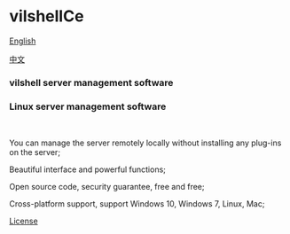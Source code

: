# vilshellCe

[English](./README.md)

[中文](./README_zhCn.md)


### vilshell server management software

### Linux server management software


<br />


You can manage the server remotely locally without installing any plug-ins on the server;

Beautiful interface and powerful functions;

Open source code, security guarantee, free and free;

Cross-platform support, support Windows 10, Windows 7, Linux, Mac;





[License](./License.txt)
